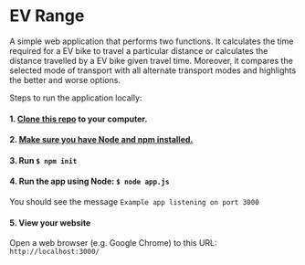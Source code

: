 # EV Range

A simple web application that performs two functions. It calculates the time required for a EV bike to travel a particular distance or calculates the distance travelled by a EV bike given travel time. Moreover, it compares the selected mode of transport with all alternate transport modes and highlights the better and worse options.

Steps to run the application locally:

#### 1. [Clone this repo](https://docs.github.com/en/repositories/creating-and-managing-repositories/cloning-a-repository) to your computer.

#### 2. [Make sure you have Node and npm installed.](https://docs.npmjs.com/downloading-and-installing-node-js-and-npm) 

#### 3. Run `$ npm init`
      
#### 4. Run the app using Node: ``$ node app.js``
You should see the message ``Example app listening on port 3000``

#### 5. View your website
Open a web browser (e.g. Google Chrome) to this URL: ``http://localhost:3000/``
